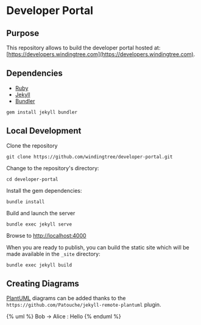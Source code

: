# Developer Portal

## Purpose

This repository allows to build the developer portal hosted at: [https://developers.windingtree.com](https://developers.windingtree.com).


## Dependencies

* [Ruby](https://www.ruby-lang.org/)
* [Jekyll](https://jekyllrb.com/)
* [Bundler](https://rubygems.org/gems/bundler)

```shell
gem install jekyll bundler
```

## Local Development

Clone the repository

```shell
git clone https://github.com/windingtree/developer-portal.git
```

Change to the repository's directory:

```shell
cd developer-portal
```
Install the gem dependencies:

```shell
bundle install
```

Build and launch the server

```shell
bundle exec jekyll serve
```

Browse to [http://localhost:4000](http://localhost:4000)

When you are ready to publish, you can build the static site which will be made available in the `_site` directory:

```shell
bundle exec jekyll build
```

## Creating Diagrams

[PlantUML](https://plantuml.com/) diagrams can be added thanks to the `https://github.com/Patouche/jekyll-remote-plantuml` plugin.

  {% uml %}
  Bob -> Alice : Hello 
  {% enduml %}